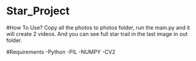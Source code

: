 # Star_Project

#How To Use?
	Copy all the photos to photos folder, run the main.py and it will create 2 videos. And you can see full star trail in the last image in out folder.

#Requirements
-Python
-PIL
-NUMPY
-CV2
